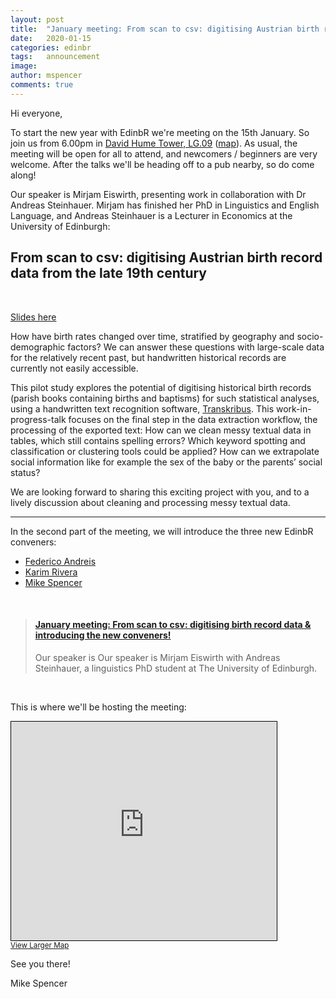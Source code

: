 ```yaml
---
layout: post
title:  "January meeting: From scan to csv: digitising Austrian birth record data from the late 19th century & introducing the new EdinbR conveners!"
date:   2020-01-15
categories: edinbr
tags:   announcement
image:
author: mspencer
comments: true
---
```




Hi everyone,
<br/>


To start the new year with EdinbR we're meeting on the 15th January. So join us from 6.00pm in [David Hume Tower, LG.09](https://www.ed.ac.uk/timetabling-examinations/timetabling/room-bookings/bookable-rooms3/room/0228_-1_LG.09) ([map](https://www.openstreetmap.org/way/5325200)). As usual, the meeting will be open for all to attend, and newcomers / beginners are very welcome. After the talks we'll be heading off to a pub nearby, so do come along!


Our speaker is Mirjam Eiswirth, presenting work in collaboration with Dr Andreas Steinhauer. Mirjam has finished her PhD in Linguistics and English Language, and Andreas Steinhauer is a Lecturer in Economics at the University of Edinburgh:

## From scan to csv: digitising Austrian birth record data from the late 19th century
<br/>

[Slides here](https://mirjameiswirth.wordpress.com/2020/01/16/from-scan-to-csv-a-digital-humanities-project/)

How have birth rates changed over time, stratified by geography and socio-demographic factors? We can answer these questions with large-scale data for the relatively recent past, but handwritten historical records are currently not easily accessible.

This pilot study explores the potential of digitising historical birth records (parish books containing births and baptisms) for such statistical analyses, using a handwritten text recognition software, [Transkribus](https://transkribus.eu/Transkribus/).  This work-in-progress-talk focuses on the final step in the data extraction workflow, the processing of the exported text: How can we clean messy textual data in tables, which still contains spelling errors? Which keyword spotting and classification or clustering tools could be applied? How can we extrapolate social information like for example the sex of the baby or the parents’ social status?

We are looking forward to sharing this exciting project with you, and to a lively discussion about cleaning and processing messy textual data.

---

In the second part of the meeting, we will introduce the three new EdinbR conveners:

* [Federico Andreis](https://twitter.com/Chicco_Stat)
* [Karim Rivera](https://twitter.com/karimsinha)
* [Mike Spencer](https://twitter.com/MikeRSpencer)


<br/>
<blockquote class="embedly-card"><h4><a href="https://www.meetup.com/EdinbR/events/267805800/">January meeting: From scan to csv: digitising birth record data & introducing the new conveners!</a></h4><p>Our speaker is Our speaker is Mirjam Eiswirth with Andreas Steinhauer, a linguistics PhD student at The University of Edinburgh.</p></blockquote>
<script async src="//cdn.embedly.com/widgets/platform.js" charset="UTF-8"></script>

<br/>

This is where we'll be hosting the meeting:

<iframe width="425" height="350" frameborder="0" scrolling="no" marginheight="0" marginwidth="0" src="https://www.openstreetmap.org/export/embed.html?bbox=-3.187716901302338%2C55.942479993805186%2C-3.1859815120697026%2C55.943822851362&amp;layer=mapnik" style="border: 1px solid black"></iframe><br/><small><a href="https://www.openstreetmap.org/#map=19/55.94315/-3.18685">View Larger Map</a></small>

See you there!

Mike Spencer
